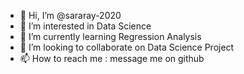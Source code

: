 - 👋 Hi, I’m @sararay-2020
- 👀 I’m interested in Data Science
- 🌱 I’m currently learning Regression Analysis
- 💞️ I’m looking to collaborate on Data Science Project
- 📫 How to reach me : message me on github

<!---
sararay-2020/sararay-2020 is a ✨ special ✨ repository because its `README.md` (this file) appears on your GitHub profile.
You can click the Preview link to take a look at your changes.
--->
